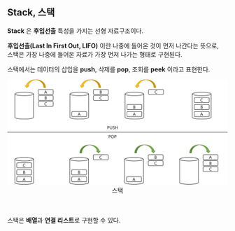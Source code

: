 ## Stack, 스택

**Stack** 은 **후입선출** 특성을 가지는 선형 자료구조이다.

**후입선출(Last In First Out, LIFO)** 이란 나중에 들어온 것이 먼저 나간다는 뜻으로,   
스택은 가장 나중에 들어온 자료가 가장 먼저 나가는 형태로 구현된다.
<br />

스택에서는 데이터의 삽입을 **push**, 삭제를 **pop**, 조회를 **peek** 이라고 표현한다.
<br />

<div align="center">
    <img src="img.png" width="800px" />
    <br />
    스택
</div>
<br />
<br />

스택은 **배열**과 **연결 리스트**로 구현할 수 있다.
